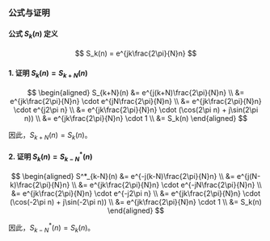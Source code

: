 ### 公式与证明

#### 公式 $S_k(n)$ 定义

$$
S_k(n) = e^{jk\frac{2\pi}{N}n}
$$

#### 1. 证明 $S_k(n) = S_{k+N}(n)$

$$
\begin{aligned}
S_{k+N}(n) &= e^{j(k+N)\frac{2\pi}{N}n} \\
&= e^{jk\frac{2\pi}{N}n} \cdot e^{jN\frac{2\pi}{N}n} \\
&= e^{jk\frac{2\pi}{N}n} \cdot e^{j2\pi n} \\
&= e^{jk\frac{2\pi}{N}n} \cdot (\cos(2\pi n) + j\sin(2\pi n)) \\
&= e^{jk\frac{2\pi}{N}n} \cdot 1 \\
&= S_k(n)
\end{aligned}
$$

因此，$S_{k+N}(n) = S_k(n)$。

#### 2. 证明 $S_k(n) = S^*_{k-N}(n)$

$$
\begin{aligned}
S^*_{k-N}(n) &= e^{-j(k-N)\frac{2\pi}{N}n} \\
&= e^{j(N-k)\frac{2\pi}{N}n} \\
&= e^{jk\frac{2\pi}{N}n} \cdot e^{-jN\frac{2\pi}{N}n} \\
&= e^{jk\frac{2\pi}{N}n} \cdot e^{-j2\pi n} \\
&= e^{jk\frac{2\pi}{N}n} \cdot (\cos(-2\pi n) + j\sin(-2\pi n)) \\
&= e^{jk\frac{2\pi}{N}n} \cdot 1 \\
&= S_k(n)
\end{aligned}
$$

因此，$S^*_{k-N}(n) = S_k(n)$。